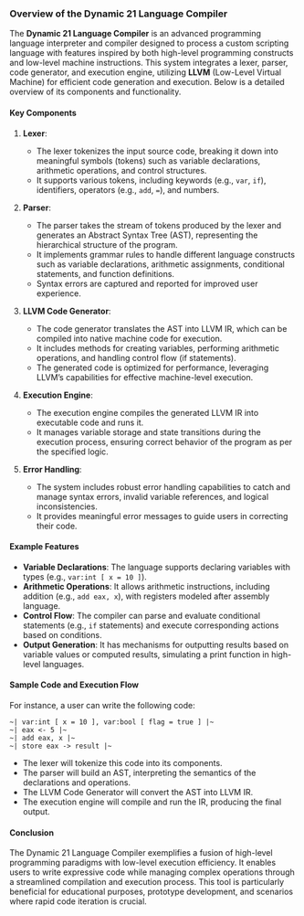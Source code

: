 ### Overview of the Dynamic 21 Language Compiler

The **Dynamic 21 Language Compiler** is an advanced programming language interpreter and compiler designed to process a custom scripting language with features inspired by both high-level programming constructs and low-level machine instructions. This system integrates a lexer, parser, code generator, and execution engine, utilizing **LLVM** (Low-Level Virtual Machine) for efficient code generation and execution. Below is a detailed overview of its components and functionality.

#### Key Components

1. **Lexer**:
   - The lexer tokenizes the input source code, breaking it down into meaningful symbols (tokens) such as variable declarations, arithmetic operations, and control structures. 
   - It supports various tokens, including keywords (e.g., `var`, `if`), identifiers, operators (e.g., `add`, `=`), and numbers.

2. **Parser**:
   - The parser takes the stream of tokens produced by the lexer and generates an Abstract Syntax Tree (AST), representing the hierarchical structure of the program.
   - It implements grammar rules to handle different language constructs such as variable declarations, arithmetic assignments, conditional statements, and function definitions.
   - Syntax errors are captured and reported for improved user experience.

3. **LLVM Code Generator**:
   - The code generator translates the AST into LLVM IR, which can be compiled into native machine code for execution.
   - It includes methods for creating variables, performing arithmetic operations, and handling control flow (if statements).
   - The generated code is optimized for performance, leveraging LLVM’s capabilities for effective machine-level execution.

4. **Execution Engine**:
   - The execution engine compiles the generated LLVM IR into executable code and runs it.
   - It manages variable storage and state transitions during the execution process, ensuring correct behavior of the program as per the specified logic.

5. **Error Handling**:
   - The system includes robust error handling capabilities to catch and manage syntax errors, invalid variable references, and logical inconsistencies.
   - It provides meaningful error messages to guide users in correcting their code.

#### Example Features

- **Variable Declarations**: The language supports declaring variables with types (e.g., `var:int [ x = 10 ]`).
- **Arithmetic Operations**: It allows arithmetic instructions, including addition (e.g., `add eax, x`), with registers modeled after assembly language.
- **Control Flow**: The compiler can parse and evaluate conditional statements (e.g., `if` statements) and execute corresponding actions based on conditions.
- **Output Generation**: It has mechanisms for outputting results based on variable values or computed results, simulating a print function in high-level languages.

#### Sample Code and Execution Flow

For instance, a user can write the following code:

```plaintext
~| var:int [ x = 10 ], var:bool [ flag = true ] |~
~| eax <- 5 |~
~| add eax, x |~
~| store eax -> result |~
```

- The lexer will tokenize this code into its components.
- The parser will build an AST, interpreting the semantics of the declarations and operations.
- The LLVM Code Generator will convert the AST into LLVM IR.
- The execution engine will compile and run the IR, producing the final output.

#### Conclusion

The Dynamic 21 Language Compiler exemplifies a fusion of high-level programming paradigms with low-level execution efficiency. It enables users to write expressive code while managing complex operations through a streamlined compilation and execution process. This tool is particularly beneficial for educational purposes, prototype development, and scenarios where rapid code iteration is crucial.
